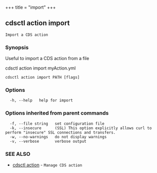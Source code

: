 +++
title = "import"
+++
## cdsctl action import

`Import a CDS action`

### Synopsis

Useful to import a CDS action from a file

cdsctl action import myAction.yml

```
cdsctl action import PATH [flags]
```

### Options

```
  -h, --help   help for import
```

### Options inherited from parent commands

```
  -f, --file string   set configuration file
  -k, --insecure      (SSL) This option explicitly allows curl to perform "insecure" SSL connections and transfers.
  -w, --no-warnings   do not display warnings
  -v, --verbose       verbose output
```

### SEE ALSO

* [cdsctl action](/cli/cdsctl/action/)	 - `Manage CDS action`


